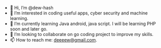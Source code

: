 - 👋 Hi, I’m @dew-hash
- 👀 I’m interested in coding useful apps, cyber security and machine learning.
- 🌱 I’m currently learning Java android, java script. I will be learning PHP soon and later go.
- 💞️ I’m looking to collaborate on go coding project to improve my skills.
- 📫 How to reach me: deeeew@gmail.com.

<!---
dew-hash/dew-hash is a ✨ special ✨ repository because its `README.md` (this file) appears on your GitHub profile.
You can click the Preview link to take a look at your changes.
--->
